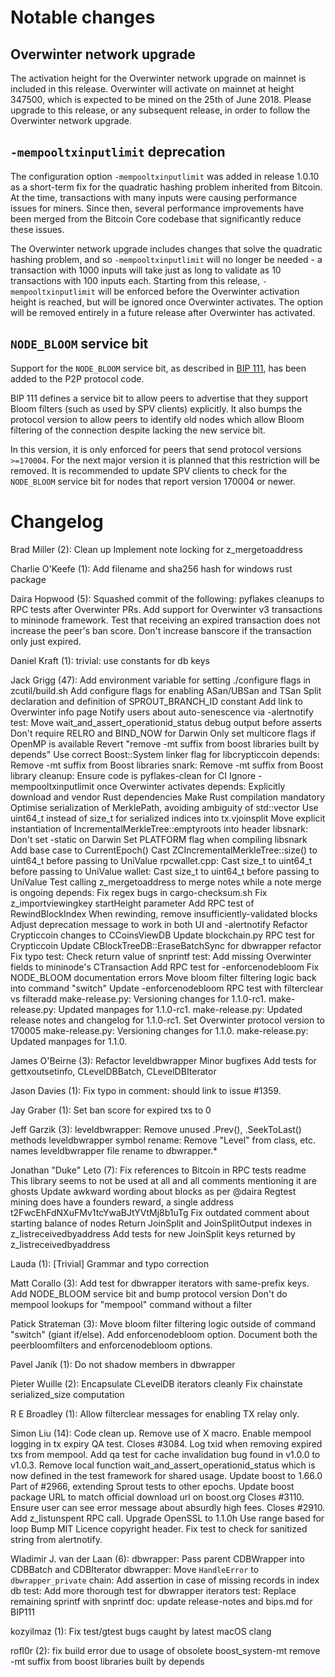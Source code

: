 Notable changes
===============

Overwinter network upgrade
--------------------------

The activation height for the Overwinter network upgrade on mainnet is included
in this release. Overwinter will activate on mainnet at height 347500, which is
expected to be mined on the 25th of June 2018. Please upgrade to this release,
or any subsequent release, in order to follow the Overwinter network upgrade.

`-mempooltxinputlimit` deprecation
----------------------------------

The configuration option `-mempooltxinputlimit` was added in release 1.0.10 as a
short-term fix for the quadratic hashing problem inherited from Bitcoin. At the
time, transactions with many inputs were causing performance issues for miners.
Since then, several performance improvements have been merged from the Bitcoin
Core codebase that significantly reduce these issues.

The Overwinter network upgrade includes changes that solve the quadratic hashing
problem, and so `-mempooltxinputlimit` will no longer be needed - a transaction
with 1000 inputs will take just as long to validate as 10 transactions with 100
inputs each. Starting from this release, `-mempooltxinputlimit` will be enforced
before the Overwinter activation height is reached, but will be ignored once
Overwinter activates. The option will be removed entirely in a future release
after Overwinter has activated.

`NODE_BLOOM` service bit
------------------------

Support for the `NODE_BLOOM` service bit, as described in [BIP
111](https://github.com/bitcoin/bips/blob/master/bip-0111.mediawiki), has been
added to the P2P protocol code.

BIP 111 defines a service bit to allow peers to advertise that they support
Bloom filters (such as used by SPV clients) explicitly. It also bumps the protocol
version to allow peers to identify old nodes which allow Bloom filtering of the
connection despite lacking the new service bit.

In this version, it is only enforced for peers that send protocol versions
`>=170004`. For the next major version it is planned that this restriction will be
removed. It is recommended to update SPV clients to check for the `NODE_BLOOM`
service bit for nodes that report version 170004 or newer.

Changelog
=========

Brad Miller (2):
      Clean up
      Implement note locking for z_mergetoaddress

Charlie O'Keefe (1):
      Add filename and sha256 hash for windows rust package

Daira Hopwood (5):
      Squashed commit of the following:
      pyflakes cleanups to RPC tests after Overwinter PRs.
      Add support for Overwinter v3 transactions to mininode framework.
      Test that receiving an expired transaction does not increase the peer's ban score.
      Don't increase banscore if the transaction only just expired.

Daniel Kraft (1):
      trivial: use constants for db keys

Jack Grigg (47):
      Add environment variable for setting ./configure flags in zcutil/build.sh
      Add configure flags for enabling ASan/UBSan and TSan
      Split declaration and definition of SPROUT_BRANCH_ID constant
      Add link to Overwinter info page
      Notify users about auto-senescence via -alertnotify
      test: Move wait_and_assert_operationid_status debug output before asserts
      Don't require RELRO and BIND_NOW for Darwin
      Only set multicore flags if OpenMP is available
      Revert "remove -mt suffix from boost libraries built by depends"
      Use correct Boost::System linker flag for libcrypticcoin
      depends: Remove -mt suffix from Boost libraries
      snark: Remove -mt suffix from Boost library
      cleanup: Ensure code is pyflakes-clean for CI
      Ignore -mempooltxinputlimit once Overwinter activates
      depends: Explicitly download and vendor Rust dependencies
      Make Rust compilation mandatory
      Optimise serialization of MerklePath, avoiding ambiguity of std::vector<bool>
      Use uint64_t instead of size_t for serialized indices into tx.vjoinsplit
      Move explicit instantiation of IncrementalMerkleTree::emptyroots into header
      libsnark: Don't set -static on Darwin
      Set PLATFORM flag when compiling libsnark
      Add base case to CurrentEpoch()
      Cast ZCIncrementalMerkleTree::size() to uint64_t before passing to UniValue
      rpcwallet.cpp: Cast size_t to uint64_t before passing to UniValue
      wallet: Cast size_t to uint64_t before passing to UniValue
      Test calling z_mergetoaddress to merge notes while a note merge is ongoing
      depends: Fix regex bugs in cargo-checksum.sh
      Fix z_importviewingkey startHeight parameter
      Add RPC test of RewindBlockIndex
      When rewinding, remove insufficiently-validated blocks
      Adjust deprecation message to work in both UI and -alertnotify
      Refactor Crypticcoin changes to CCoinsViewDB
      Update blockchain.py RPC test for Crypticcoin
      Update CBlockTreeDB::EraseBatchSync for dbwrapper refactor
      Fix typo
      test: Check return value of snprintf
      test: Add missing Overwinter fields to mininode's CTransaction
      Add RPC test for -enforcenodebloom
      Fix NODE_BLOOM documentation errors
      Move bloom filter filtering logic back into command "switch"
      Update -enforcenodebloom RPC test with filterclear vs filteradd
      make-release.py: Versioning changes for 1.1.0-rc1.
      make-release.py: Updated manpages for 1.1.0-rc1.
      make-release.py: Updated release notes and changelog for 1.1.0-rc1.
      Set Overwinter protocol version to 170005
      make-release.py: Versioning changes for 1.1.0.
      make-release.py: Updated manpages for 1.1.0.

James O'Beirne (3):
      Refactor leveldbwrapper
      Minor bugfixes
      Add tests for gettxoutsetinfo, CLevelDBBatch, CLevelDBIterator

Jason Davies (1):
      Fix typo in comment: should link to issue #1359.

Jay Graber (1):
      Set ban score for expired txs to 0

Jeff Garzik (3):
      leveldbwrapper: Remove unused .Prev(), .SeekToLast() methods
      leveldbwrapper symbol rename: Remove "Level" from class, etc. names
      leveldbwrapper file rename to dbwrapper.*

Jonathan "Duke" Leto (7):
      Fix references to Bitcoin in RPC tests readme
      This library seems to not be used at all and all comments mentioning it are ghosts
      Update awkward wording about blocks as per @daira
      Regtest mining does have a founders reward, a single address t2FwcEhFdNXuFMv1tcYwaBJtYVtMj8b1uTg
      Fix outdated comment about starting balance of nodes
      Return JoinSplit and JoinSplitOutput indexes in z_listreceivedbyaddress
      Add tests for new JoinSplit keys returned by z_listreceivedbyaddress

Lauda (1):
      [Trivial] Grammar and typo correction

Matt Corallo (3):
      Add test for dbwrapper iterators with same-prefix keys.
      Add NODE_BLOOM service bit and bump protocol version
      Don't do mempool lookups for "mempool" command without a filter

Patick Strateman (3):
      Move bloom filter filtering logic outside of command "switch" (giant if/else).
      Add enforcenodebloom option.
      Document both the peerbloomfilters and enforcenodebloom options.

Pavel Janík (1):
      Do not shadow members in dbwrapper

Pieter Wuille (2):
      Encapsulate CLevelDB iterators cleanly
      Fix chainstate serialized_size computation

R E Broadley (1):
      Allow filterclear messages for enabling TX relay only.

Simon Liu (14):
      Code clean up. Remove use of X macro.
      Enable mempool logging in tx expiry QA test.
      Closes #3084. Log txid when removing expired txs from mempool.
      Add qa test for cache invalidation bug found in v1.0.0 to v1.0.3.
      Remove local function wait_and_assert_operationid_status which is     now defined in the test framework for shared usage.
      Update boost to 1.66.0
      Part of #2966, extending Sprout tests to other epochs.
      Update boost package URL to match official download url on boost.org
      Closes #3110.  Ensure user can see error message about absurdly high fees.
      Closes #2910. Add z_listunspent RPC call.
      Upgrade OpenSSL to 1.1.0h
      Use range based for loop
      Bump MIT Licence copyright header.
      Fix test to check for sanitized string from alertnotify.

Wladimir J. van der Laan (6):
      dbwrapper: Pass parent CDBWrapper into CDBBatch and CDBIterator
      dbwrapper: Move `HandleError` to `dbwrapper_private`
      chain: Add assertion in case of missing records in index db
      test: Add more thorough test for dbwrapper iterators
      test: Replace remaining sprintf with snprintf
      doc: update release-notes and bips.md for BIP111

kozyilmaz (1):
      Fix test/gtest bugs caught by latest macOS clang

rofl0r (2):
      fix build error due to usage of obsolete boost_system-mt
      remove -mt suffix from boost libraries built by depends

